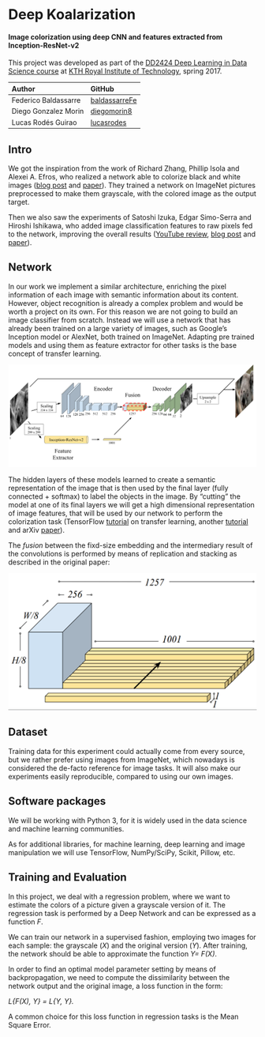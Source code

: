 # Deep Koalarization
#### Image colorization using deep CNN and features extracted from Inception-ResNet-v2
This project was developed as part of the [DD2424 Deep Learning in Data Science course](https://www.kth.se/student/kurser/kurs/DD2424?l=en) at [KTH Royal Institute of Technology](http://kth.se), spring 2017.

| Author               | GitHub                                            |
|:---------------------|:--------------------------------------------------|
| Federico Baldassarre | [baldassarreFe](https://github.com/baldassarreFe) |
| Diego Gonzalez Morin | [diegomorin8](https://github.com/diegomorin8)     |
| Lucas Rodés Guirao   | [lucasrodes](https://github.com/lucasrodes)       |

## Intro
We got the inspiration from the work of Richard Zhang, Phillip Isola and Alexei A. Efros, who realized a network able to colorize black and white images ([blog post](http://richzhang.github.io/colorization/) and [paper](https://arxiv.org/abs/1603.08511)). They trained a network on ImageNet pictures preprocessed to make them grayscale, with the colored image as the output target.

Then we also saw the experiments of Satoshi Izuka, Edgar Simo-Serra and Hiroshi Ishikawa, who added image classification features to raw pixels fed to the network, improving the overall results ([YouTube review](https://www.youtube.com/watch?v=MfaTOXxA8dM), [blog post](http://hi.cs.waseda.ac.jp/~iizuka/projects/colorization/en/) and [paper](http://hi.cs.waseda.ac.jp/~iizuka/projects/colorization/data/colorization_sig2016.pdf)).

## Network
In our work we implement a similar architecture, enriching the pixel information of each image with semantic information about its content. However, object recognition is already a complex problem and would be worth a project on its own.
For this reason we are not going to build an image classifier from scratch. Instead we will use a network that has already been trained on a large variety of images, such as Google’s Inception model or AlexNet, both trained on ImageNet. Adapting pre trained models and using them as feature extractor for other tasks is the base concept of transfer learning.

![Inception v3](assets/our_net.png)

The hidden layers of these models learned to create a semantic representation of the image that is then used by the final layer (fully connected + softmax) to label the objects in the image. By “cutting” the model at one of its final layers we will get a high dimensional representation of image features, that will be used by our network to perform the colorization task (TensorFlow [tutorial](https://www.tensorflow.org/tutorials/image_retraining) on transfer learning, another [tutorial](https://kwotsin.github.io/tech/2017/02/11/transfer-learning.html) and arXiv [paper](https://arxiv.org/abs/1403.6382)).

The _fusion_ between the fixd-size embedding and the intermediary result of the convolutions is performed by means of replication and stacking as described in the original paper:

![Fusion](assets/fusion_layer.png)

## Dataset
Training data for this experiment could actually come from every source, but we rather prefer using images from ImageNet, which nowadays is considered the de-facto reference for image tasks. It will also make our experiments easily reproducible, compared to using our own images.

## Software packages
We will be working with Python 3, for it is widely used in the data science and machine learning communities.

As for additional libraries, for machine learning, deep learning and image manipulation we will use TensorFlow, NumPy/SciPy, Scikit, Pillow, etc.

## Training and Evaluation
In this project, we deal with a regression problem, where we want to estimate the colors of a picture given a grayscale version of it. The regression task is performed by a Deep Network and can be expressed as a function _F_.

We can train our network in a supervised fashion, employing two images for each sample: the grayscale (_X_) and the original version (_Y_). After training, the network should be able to approximate the function _Y= F(X)_.

In order to find an optimal model parameter setting by means of backpropagation, we need to compute the dissimilarity between the network output and the original image, a loss function in the form:

_L{F(X), Y} = L{Y, Y}._

A common choice for this loss function in regression tasks is the Mean Square Error.
